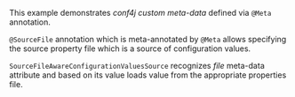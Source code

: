 This example demonstrates _conf4j custom meta-data_ defined via `@Meta` annotation.

`@SourceFile` annotation which is meta-annotated by `@Meta` allows specifying
the source property file which is a source of configuration values.

`SourceFileAwareConfigurationValuesSource` recognizes _file_ meta-data attribute and based on
its value loads value from the appropriate properties file.